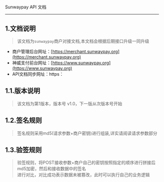 #
Sunwaypay API 文档

---

## 1.文档说明

> 该文档为`sunwaypay`商户对接文档,本文档会根据后期接口升级一同升级

* 商户管理后台网址：[https://merchant.sunwaypay.org](https://merchant.sunwaypay.org)
* 神威支付前台网址：[https://www.sunwaypay.org](https://www.sunwaypay.org)
* API文档同步网址：https：

## 1.1.版本说明

> 该文档为第1版本，版本号 v1.0，下一版从次版本号开始

## 1.2.签名规则

> 签名规则采用md5\(请求参数+商户密钥\)进行组装,详实请阅读请求参数部分

## 1.3.验签规则

> 验签规则，将POST接收参数+商户自己的密钥按照指定的顺序进行拼接后md5加密，然后和接收数据中的签名  
> 进行对比，对比成功表示数据未被篡改，此时可以执行自己的业务逻辑
